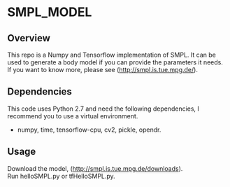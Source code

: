# SMPL_MODEL
## Overview
  This repo is a Numpy and Tensorflow implementation of SMPL. It can be used to generate a body model if you can provide the parameters it needs. If you want to know more, please see (http://smpl.is.tue.mpg.de/).
## Dependencies
  This code uses Python 2.7 and need the following dependencies, I recommend you to use a virtual environment.
  - numpy, time, tensorflow-cpu, cv2, pickle, opendr.
## Usage
  Download the model, (http://smpl.is.tue.mpg.de/downloads).  
  Run helloSMPL.py or tfHelloSMPL.py.
